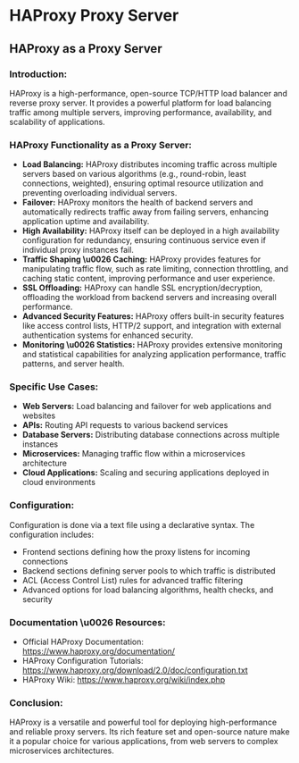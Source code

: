 # HAProxy Proxy Server
## HAProxy as a Proxy Server

### Introduction:

HAProxy is a high-performance, open-source TCP/HTTP load balancer and reverse proxy server. It provides a powerful platform for load balancing traffic among multiple servers, improving performance, availability, and scalability of applications. 

### HAProxy Functionality as a Proxy Server:

* **Load Balancing:** HAProxy distributes incoming traffic across multiple servers based on various algorithms (e.g., round-robin, least connections, weighted), ensuring optimal resource utilization and preventing overloading individual servers.
* **Failover:** HAProxy monitors the health of backend servers and automatically redirects traffic away from failing servers, enhancing application uptime and availability.
* **High Availability:** HAProxy itself can be deployed in a high availability configuration for redundancy, ensuring continuous service even if individual proxy instances fail.
* **Traffic Shaping \u0026 Caching:** HAProxy provides features for manipulating traffic flow, such as rate limiting, connection throttling, and caching static content, improving performance and user experience.
* **SSL Offloading:** HAProxy can handle SSL encryption/decryption, offloading the workload from backend servers and increasing overall performance.
* **Advanced Security Features:** HAProxy offers built-in security features like access control lists, HTTP/2 support, and integration with external authentication systems for enhanced security.
* **Monitoring \u0026 Statistics:** HAProxy provides extensive monitoring and statistical capabilities for analyzing application performance, traffic patterns, and server health.

### Specific Use Cases:

* **Web Servers:** Load balancing and failover for web applications and websites
* **APIs:** Routing API requests to various backend services
* **Database Servers:** Distributing database connections across multiple instances
* **Microservices:** Managing traffic flow within a microservices architecture
* **Cloud Applications:** Scaling and securing applications deployed in cloud environments

### Configuration:

Configuration is done via a text file using a declarative syntax. The configuration includes:

* Frontend sections defining how the proxy listens for incoming connections
* Backend sections defining server pools to which traffic is distributed
* ACL (Access Control List) rules for advanced traffic filtering
* Advanced options for load balancing algorithms, health checks, and security

### Documentation \u0026 Resources:

* Official HAProxy Documentation: https://www.haproxy.org/documentation/
* HAProxy Configuration Tutorials: https://www.haproxy.org/download/2.0/doc/configuration.txt
* HAProxy Wiki: https://www.haproxy.org/wiki/index.php

### Conclusion:

HAProxy is a versatile and powerful tool for deploying high-performance and reliable proxy servers. Its rich feature set and open-source nature make it a popular choice for various applications, from web servers to complex microservices architectures.
